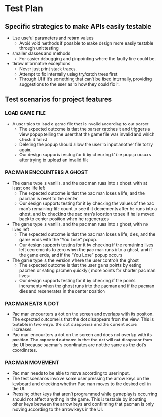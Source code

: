 # Test Plan

## Specific strategies to make APIs easily testable

- Use useful parameters and return values
    - Avoid void methods if possible to make design more easily testable through unit testing.
- smaller classes and methods
    - For easier debugging and pinpointing where the faulty line could be.
- throw informative exceptions
    - Never just print stack traces.
    - Attempt to fix internally using try/catch trees first.
    - Through UI if it’s something that can’t be fixed internally, providing suggestions to the user
      as to how they could fix it.

## Test scenarios for project features

### LOAD GAME FILE

- A user tries to load a game file that is invalid according to our parser
    - The expected outcome is that the parser catches it and triggers a view popup telling the user
      that the game file was invalid and which check it failed
    - Deleting the popup should allow the user to input another file to try again.
    - Our design supports testing for it by checking if the popup occurs after trying to upload an
      invalid file

### PAC MAN ENCOUNTERS A GHOST

- The game type is vanilla, and the pac man runs into a ghost, with at least one life left
    - The expected outcome is that the pac man loses a life, and the pacman is reset to the center
    - Our design supports testing for it by checking the values of the pac man’s remaining-life
      count to see if it decrements after he runs into a ghost, and by checking the pac man’s
      location to see if he is moved back to center position when he regenerates
- The game type is vanilla, and the pac man runs into a ghost, with no lives left
    - The expected outcome is that the pac man loses a life, dies, and the game ends with the “You
      Lose” popup.
    - Our design supports testing for it by checking if the remaining lives left decrements to zero
      when the pac man runs into a ghost, and if the game ends, and if the “You Lose” popup occurs
- The game type is the version where the user controls the ghost
    - The expected outcome is that the user gains points by eating pacmen or eating pacmen quickly (
      more points for shorter pac man lives)
    - Our design supports testing for it by checking if the points increments when the ghost runs
      into the pacman and if the pacman dies and regenerates in the center position

### PAC MAN EATS A DOT

- Pac man encounters a dot on the screen and overlaps with its position. The expected outcome is
  that the dot disappears from the view. This is testable in two ways: the dot disappears and the
  current score increases.
- Pac man encounters a dot on the screen and does not overlap with its position. The expected
  outcome is that the dot will not disappear from the UI because pacman’s coordinates are not the
  same as the dot’s coordinates.

### PAC MAN MOVEMENT

- Pac man needs to be able to move according to user input.
- The test scenarios involve some user pressing the arrow keys on the keyboard and checking whether
  Pac man moves to the desired cell in the UI.
- Pressing other keys that aren’t programmed while gameplay is occurring should not affect anything
  in the game. This is testable by inputting other keys between the arrow keys and confirming that
  pacman is only moving according to the arrow keys in the UI.  

